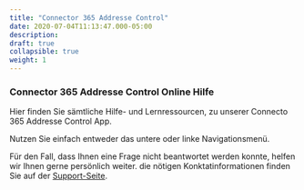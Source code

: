 ```yaml
---
title: "Connector 365 Addresse Control"
date: 2020-07-04T11:13:47.000-05:00
description: 
draft: true
collapsible: true
weight: 1
---
```

### Connector 365 Addresse Control Online Hilfe

Hier finden Sie sämtliche Hilfe- und Lernressourcen, zu unserer Connecto 365 Addresse Control App.

Nutzen Sie einfach entweder das untere oder linke Navigationsmenü.

Für den Fall, dass Ihnen eine Frage nicht beantwortet werden konnte, helfen wir Ihnen gerne persönlich weiter. die nötigen Konktatinformationen finden Sie auf der [Support-Seite](/de-de/apps/cti-for-starface/help-support/).